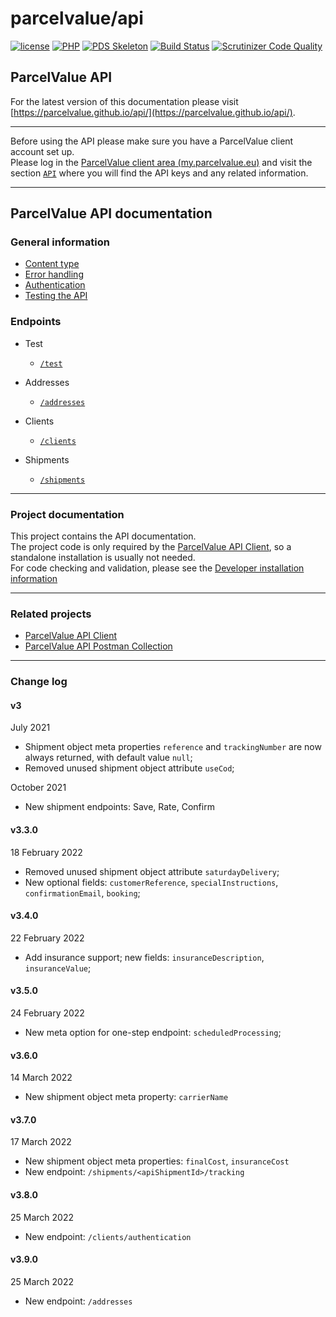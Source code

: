 # parcelvalue/api

[![license](https://img.shields.io/github/license/parcelvalue/api.svg)](https://github.com/parcelvalue/api)
[![PHP](https://img.shields.io/packagist/php-v/parcelvalue/api.svg)](https://www.php.net)
[![PDS Skeleton](https://img.shields.io/badge/pds-skeleton-blue.svg)](https://github.com/php-pds/skeleton)
[![Build Status](https://travis-ci.org/parcelvalue/api.svg)](https://travis-ci.org/parcelvalue/api)
[![Scrutinizer Code Quality](https://scrutinizer-ci.com/g/parcelvalue/api/badges/quality-score.png)](https://scrutinizer-ci.com/g/parcelvalue/api/)

## ParcelValue API

For the latest version of this documentation please visit [https://parcelvalue.github.io/api/](https://parcelvalue.github.io/api/).

---

Before using the API please make sure you have a ParcelValue client account set up.  
Please log in the [ParcelValue client area (my.parcelvalue.eu)](https://my.parcelvalue.eu) and visit the section [`API`](https://my.parcelvalue.eu/Clients/api) where you will find the API keys and any related information.

---

## ParcelValue API documentation

### General information

* [Content type](/docs/ContentType.md)
* [Error handling](/docs/ErrorHandling.md)
* [Authentication](/docs/Authentication.md)
* [Testing the API](/docs/Testing.md)

### Endpoints

* Test
    * [`/test`](/docs/Endpoints/Test.md)

* Addresses
    * [`/addresses`](/docs/Endpoints/Addresses/Addresses.md)

* Clients
    * [`/clients`](/docs/Endpoints/Clients/Clients.md)

* Shipments
    * [`/shipments`](/docs/Endpoints/Shipments/Shipments.md)

---

### Project documentation

This project contains the API documentation.  
The project code is only required by the [ParcelValue API Client](https://github.com/parcelvalue/api-client), so a standalone installation is usually not needed.  
For code checking and validation, please see the [Developer installation information](/docs/DeveloperInstallation.md)


---

### Related projects

* [ParcelValue API Client](https://github.com/parcelvalue/api-client)
* [ParcelValue API Postman Collection](https://github.com/parcelvalue/postman-collection)

---

### Change log

#### v3

July 2021

* Shipment object meta properties `reference` and `trackingNumber` are now always returned, with default value `null`;
* Removed unused shipment object attribute `useCod`;

October 2021

* New shipment endpoints: Save, Rate, Confirm

#### v3.3.0

18 February 2022

* Removed unused shipment object attribute `saturdayDelivery`;
* New optional fields: `customerReference`, `specialInstructions`, `confirmationEmail`, `booking`;

#### v3.4.0

22 February 2022

* Add insurance support; new fields: `insuranceDescription`, `insuranceValue`;

#### v3.5.0

24 February 2022

* New meta option for one-step endpoint: `scheduledProcessing`;

#### v3.6.0

14 March 2022

* New shipment object meta property: `carrierName`

#### v3.7.0

17 March 2022

* New shipment object meta properties: `finalCost`, `insuranceCost`
* New endpoint: `/shipments/<apiShipmentId>/tracking`

#### v3.8.0

25 March 2022

* New endpoint: `/clients/authentication`

#### v3.9.0

25 March 2022

* New endpoint: `/addresses`
